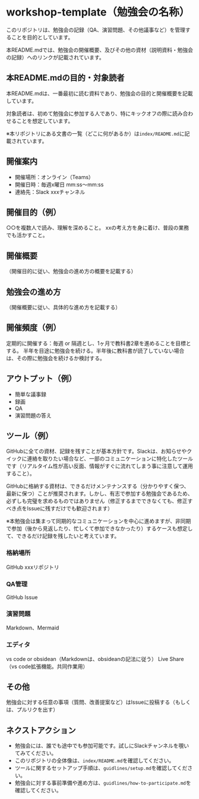 # workshop-template（勉強会の名称）
このリポジトリは、勉強会の記録（QA、演習問題、その他議事など）を管理することを目的としています。

本README.mdでは、勉強会の開催概要、及びその他の資材（説明資料・勉強会の記録）へのリンクが記載されています。

## 本README.mdの目的・対象読者
本README.mdは、一番最初に読む資料であり、勉強会の目的と開催概要を記載しています。

対象読者は、初めて勉強会に参加する人であり、特にキックオフの際に読み合わせることを想定しています。

※本リポジトリにある文書の一覧（どこに何があるか）は`index/README.md`に記載されています。

## 開催案内
* 開催場所：オンライン（Teams）
* 開催日時：毎週x曜日 mm:ss～mm:ss
* 連絡先：Slack xxxチャンネル

## 開催目的（例）
○○を複数人で読み、理解を深めること。
xxの考え方を身に着け、普段の業務でも活かすこと。

## 開催概要
（開催目的に従い、勉強会の進め方の概要を記載する）

## 勉強会の進め方
（開催概要に従い、具体的な進め方を記載する）

## 開催頻度（例）
定期的に開催する：毎週 or 隔週とし、1ヶ月で教科書2章を進めることを目標とする。
半年を目途に勉強会を続ける。半年後に教科書が読了していない場合は、その際に勉強会を続けるか検討する。

## アウトプット（例）
- 簡単な議事録
- 録画
- QA
- 演習問題の答え

## ツール（例）
GitHubに全ての資材、記録を残すことが基本方針です。Slackは、お知らせやクイックに連絡を取りたい場合など、一部のコミュニケーションに特化したツールです（リアルタイム性が高い反面、情報がすぐに流れてしまう事に注意して運用すること）。

GitHubに格納する資材は、できるだけメンテナンスする（分かりやすく保つ、最新に保つ）ことが推奨されます。しかし、有志で参加する勉強会であるため、必ずしも完璧を求めるものではありません（修正するまでできなくても、修正すべき点をIssueに残すだけでも歓迎されます）

※本勉強会は集まって同期的なコミュニケーションを中心に進めますが、非同期で参加（後から見返したり、忙しくて参加できなかったり）するケースも想定して、できるだけ記録を残したいと考えています。

### 格納場所
GitHub xxxリポジトリ
### QA管理
GitHub Issue
### 演習問題
Markdown、Mermaid
### エディタ
vs code or obsidean（Markdownは、obsideanの記法に従う）
Live Share（vs code拡張機能。共同作業用）

## その他
勉強会に対する任意の事項（質問、改善提案など）はIssueに投稿する（もしくは、プルリクを出す）

## ネクストアクション
- 勉強会には、誰でも途中でも参加可能です。試しにSlackチャンネルを覗いてみてください。
- このリポジトリの全体像は、`index/README.md`を確認してください。
- ツールに関するセットアップ手順は、`guidlines/setup.md`を確認してください。
- 勉強会に対する事前準備や進め方は、`guidlines/how-to-participate.md`を確認してください。